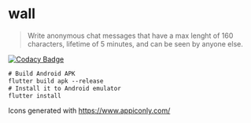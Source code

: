 # wall

> Write anonymous chat messages that have a max lenght of 160 characters, lifetime of 5 minutes, and can be seen by anyone else.

[![Codacy Badge](https://app.codacy.com/project/badge/Grade/7f5b282964644331adf2295a81254267)](https://app.codacy.com/gh/Design-Leaders-Finland/wall/dashboard?utm_source=gh&utm_medium=referral&utm_content=&utm_campaign=Badge_grade)


```ps
# Build Android APK
flutter build apk --release
# Install it to Android emulator
flutter install
```

Icons generated with https://www.appiconly.com/
